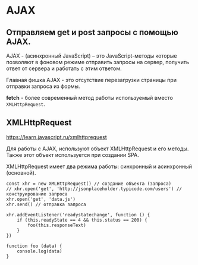 # AJAX
## Отправляем get и post запросы с помощью AJAX.

AJAX - (асинхронный JavaScript) &ndash; это JavaScript-методы которые позволяют в фоновом режиме отправить запросы на сервер, получить ответ от сервера и работать с этим ответом.

Главная фишка AJAX - это отсутствие перезагрузки страницы при отправки запроса из формы.

**fetch** - более современный метод работы используемый вместо `XMLHttpRequest`.

## XMLHttpRequest
https://learn.javascript.ru/xmlhttprequest

Для работы с AJAX, используют объект XMLHttpRequest и его методы. Также этот объект используется при создании SPA.

XMLHttpRequest имеет два режима работы: синхронный и асинхронный (основной).

    const xhr = new XMLHttpRequest() // создание объекта (запроса)
    // xhr.open('get', 'http://jsonplaceholder.typicode.com/users') // конструирование запроса
    xhr.open('get', 'data.js')
    xhr.send() // отправка запроса

    xhr.addEventListener('readystatechange', function () { 
        if (this.readyState == 4 && this.status == 200) {
            foo(this.responseText)
        }
    })

    function foo (data) {
        console.log(data)
    }
